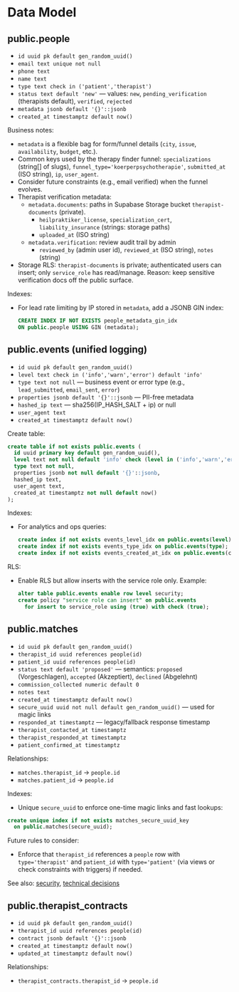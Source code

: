 # Data Model

## public.people
- `id uuid pk default gen_random_uuid()`
- `email text unique not null`
- `phone text`
- `name text`
- `type text check in ('patient','therapist')`
- `status text default 'new'` — values: `new`, `pending_verification` (therapists default), `verified`, `rejected`
- `metadata jsonb default '{}'::jsonb`
- `created_at timestamptz default now()`

Business notes:
- `metadata` is a flexible bag for form/funnel details (`city`, `issue`, `availability`, `budget`, etc.).
- Common keys used by the therapy finder funnel: `specializations` (string[] of slugs), `funnel_type='koerperpsychotherapie'`, `submitted_at` (ISO string), `ip`, `user_agent`.
- Consider future constraints (e.g., email verified) when the funnel evolves.
- Therapist verification metadata:
  - `metadata.documents`: paths in Supabase Storage bucket `therapist-documents` (private).
    - `heilpraktiker_license`, `specialization_cert`, `liability_insurance` (strings: storage paths)
    - `uploaded_at` (ISO string)
  - `metadata.verification`: review audit trail by admin
    - `reviewed_by` (admin user id), `reviewed_at` (ISO string), `notes` (string)
- Storage RLS: `therapist-documents` is private; authenticated users can insert; only `service_role` has read/manage. Reason: keep sensitive verification docs off the public surface.

Indexes:
- For lead rate limiting by IP stored in `metadata`, add a JSONB GIN index:
  ```sql
  CREATE INDEX IF NOT EXISTS people_metadata_gin_idx
  ON public.people USING GIN (metadata);
  ```

## public.events (unified logging)
- `id uuid pk default gen_random_uuid()`
- `level text check in ('info','warn','error') default 'info'` 
- `type text not null` — business event or error type (e.g., `lead_submitted`, `email_sent`, `error`)
- `properties jsonb default '{}'::jsonb` — PII-free metadata
- `hashed_ip text` — sha256(IP_HASH_SALT + ip) or null
- `user_agent text`
- `created_at timestamptz default now()`

Create table:
```sql
create table if not exists public.events (
  id uuid primary key default gen_random_uuid(),
  level text not null default 'info' check (level in ('info','warn','error')),
  type text not null,
  properties jsonb not null default '{}'::jsonb,
  hashed_ip text,
  user_agent text,
  created_at timestamptz not null default now()
);
```

Indexes:
- For analytics and ops queries:
  ```sql
  create index if not exists events_level_idx on public.events(level);
  create index if not exists events_type_idx on public.events(type);
  create index if not exists events_created_at_idx on public.events(created_at desc);
  ```

RLS:
- Enable RLS but allow inserts with the service role only. Example:
  ```sql
  alter table public.events enable row level security;
  create policy "service role can insert" on public.events
    for insert to service_role using (true) with check (true);
  ```

## public.matches
- `id uuid pk default gen_random_uuid()`
- `therapist_id uuid references people(id)`
- `patient_id uuid references people(id)`
- `status text default 'proposed'` — semantics: `proposed` (Vorgeschlagen), `accepted` (Akzeptiert), `declined` (Abgelehnt)
- `commission_collected numeric default 0`
- `notes text`
- `created_at timestamptz default now()`
- `secure_uuid uuid not null default gen_random_uuid()` — used for magic links
- `responded_at timestamptz` — legacy/fallback response timestamp
- `therapist_contacted_at timestamptz`
- `therapist_responded_at timestamptz`
- `patient_confirmed_at timestamptz`

Relationships:
- `matches.therapist_id` → `people.id`
- `matches.patient_id` → `people.id`

Indexes:
- Unique `secure_uuid` to enforce one-time magic links and fast lookups:
```sql
create unique index if not exists matches_secure_uuid_key
  on public.matches(secure_uuid);
```

Future rules to consider:
- Enforce that `therapist_id` references a `people` row with `type='therapist'` and `patient_id` with `type='patient'` (via views or check constraints with triggers) if needed.

See also: [security](./security.md), [technical decisions](./technical-decisions.md)

## public.therapist_contracts
- `id uuid pk default gen_random_uuid()`
- `therapist_id uuid references people(id)`
- `contract jsonb default '{}'::jsonb`
- `created_at timestamptz default now()`
- `updated_at timestamptz default now()`

Relationships:
- `therapist_contracts.therapist_id` → `people.id`
